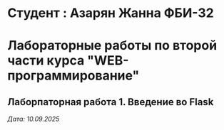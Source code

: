 # Студент : Азарян Жанна ФБИ-32

# Лабораторные работы по второй части курса "WEB-программирование"

## Лаборпаторная работа 1. Введение во Flask

*Дата: 10.09.2025*

